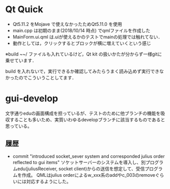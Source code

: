 # Qt Quick

- Qt5.11.2 をMojave で使えなかったためQt5.11.0 を使用
- main.cpp は初期のまま(2018/10/14 時点) でqmlファイルを作成した
- MainForm.ui.qml は.uiが使えるかのテストでmainの処理では触れてない．
- 動作としては，クリックするとブロックが横に増えていくという感じ

※build ~~/ ファイルも入れているけど，Qt kit の扱いかたが分からず一様gitに乗せています．

build を入れないで，実行できるか確認してみたらうまく読み込めず実行できなかったのでこういうことしてます．

# gui-develop
文字通りeduの画面構成を担っているが、テストのために他ブランチの機能を吸収することも多いため、実質いわゆるdevelopブランチに該当するものであると思っている。

## 履歴
- commit "introduced socket_sever system and corresponded julius order reflected to gui items"
ソケットサーバーのシステムを導入し、別プログラムedu(juliusReceiver, socket client)からの送信を想定して、受信プログラムを作成。
QMLはjulius orderによるw_xxx系のaddやc_003のremoveぐらいには対応するようにした。
